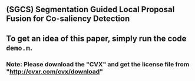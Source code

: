 ## (SGCS) Segmentation Guided Local Proposal Fusion for Co-saliency Detection 
## To get an idea of this paper, simply run the code `demo.m`.
### Note: Please download the "CVX" and get the license file from "http://cvxr.com/cvx/download"
